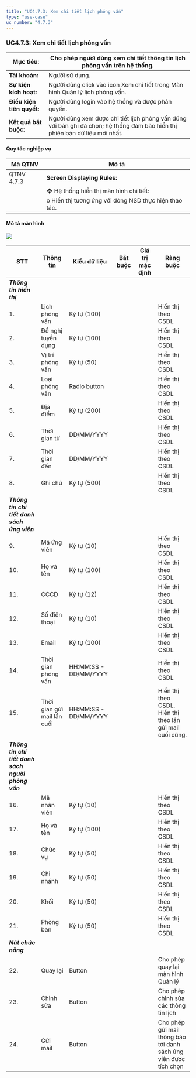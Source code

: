 ```yaml
---
title: "UC4.7.3: Xem chi tiết lịch phỏng vấn"
type: "use-case"
uc_number: "4.7.3"
---
```


### UC4.7.3: Xem chi tiết lịch phỏng vấn

| **Mục tiêu:** | Cho phép người dùng xem chi tiết thông tin lịch phỏng vấn trên hệ thống. |
| --- | --- |
| **Tài khoản:** | Người sử dụng. |
| **Sự kiện kích hoạt:** | Người dùng click vào icon Xem chi tiết trong Màn hình Quản lý lịch phỏng vấn. |
| **Điều kiện tiên quyết:** | Người dùng login vào hệ thống và được phân quyền. |
| **Kết quả bắt buộc:** | Người dùng xem được chi tiết lịch phỏng vấn đúng với bản ghi đã chọn; hệ thống đảm bảo hiển thị phiên bản dữ liệu mới nhất. |

#### Quy tắc nghiệp vụ

| **Mã QTNV** | **Mô tả** |
| --- | --- |
| QTNV 4.7.3 | **Screen Displaying Rules:** |
|  | ❖ Hệ thống hiển thị màn hình chi tiết: |
|  | o Hiển thị tương ứng với dòng NSD thực hiện thao tác. |

#### Mô tả màn hình

![](media/image73.png)

| **STT** | **Thông tin** | **Kiểu dữ liệu** | **Bắt buộc** | **Giá trị mặc định** | **Ràng buộc** |
| --- | --- | --- | --- | --- | --- |
| ***Thông tin hiển thị*** |  |  |  |  |  |
| 1\. | Lịch phỏng vấn | Ký tự (100) |  |  | Hiển thị theo CSDL |
| 2\. | Đề nghị tuyển dụng | Ký tự (100) |  |  | Hiển thị theo CSDL |
| 3\. | Vị trí phỏng vấn | Ký tự (50) |  |  | Hiển thị theo CSDL |
| 4\. | Loại phỏng vấn | Radio button |  |  | Hiển thị theo CSDL |
| 5\. | Địa điểm | Ký tự (200) |  |  | Hiển thị theo CSDL |
| 6\. | Thời gian từ | DD/MM/YYYY |  |  | Hiển thị theo CSDL |
| 7\. | Thời gian đến | DD/MM/YYYY |  |  | Hiển thị theo CSDL |
| 8\. | Ghi chú | Ký tự (500) |  |  | Hiển thị theo CSDL |
| ***Thông tin chi tiết danh sách ứng viên*** |  |  |  |  |  |
| 9\. | Mã ứng viên | Ký tự (10) |  |  | Hiển thị theo CSDL |
| 10\. | Họ và tên | Ký tự (100) |  |  | Hiển thị theo CSDL |
| 11\. | CCCD | Ký tự (12) |  |  | Hiển thị theo CSDL |
| 12\. | Số điện thoại | Ký tự (10) |  |  | Hiển thị theo CSDL |
| 13\. | Email | Ký tự (100) |  |  | Hiển thị theo CSDL |
| 14\. | Thời gian phỏng vấn | HH:MM:SS - DD/MM/YYYY |  |  | Hiển thị theo CSDL |
| 15\. | Thời gian gửi mail lần cuối | HH:MM:SS - DD/MM/YYYY |  |  | Hiển thị theo CSDL. Hiển thị theo lần gửi mail cuối cùng. |
| ***Thông tin chi tiết danh sách người phỏng vấn*** |  |  |  |  |  |
| 16\. | Mã nhân viên | Ký tự (10) |  |  | Hiển thị theo CSDL |
| 17\. | Họ và tên | Ký tự (100) |  |  | Hiển thị theo CSDL |
| 18\. | Chức vụ | Ký tự (50) |  |  | Hiển thị theo CSDL |
| 19\. | Chi nhánh | Ký tự (50) |  |  | Hiển thị theo CSDL |
| 20\. | Khối | Ký tự (50) |  |  | Hiển thị theo CSDL |
| 21\. | Phòng ban | Ký tự (50) |  |  | Hiển thị theo CSDL |
| ***Nút chức năng*** |  |  |  |  |  |
| 22\. | Quay lại | Button |  |  | Cho phép quay lại màn hình Quản lý |
| 23\. | Chỉnh sửa | Button |  |  | Cho phép chỉnh sửa các thông tin lịch |
| 24\. | Gửi mail | Button |  |  | Cho phép gửi mail thông báo tới danh sách ứng viên được tích chọn |
